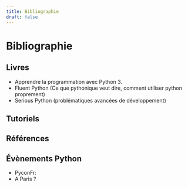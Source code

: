 ```yaml
---
title: Bibliographie
draft: false
---
```


# Bibliographie

## Livres

- Apprendre la programmation avec Python 3.
- Fluent Python (Ce que pythonique veut dire, comment utiliser python proprement)
- Serious Python (problématiques avancées de développement)

## Tutoriels

## Références

## Évènements Python

- PyconFr: 
- A Paris ?